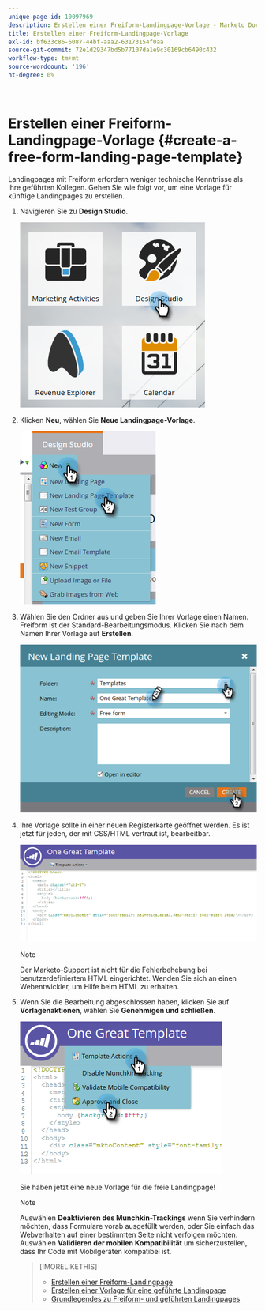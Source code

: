 ```yaml
---
unique-page-id: 10097969
description: Erstellen einer Freiform-Landingpage-Vorlage - Marketo Docs - Produktdokumentation
title: Erstellen einer Freiform-Landingpage-Vorlage
exl-id: bf633c86-6087-44bf-aaa2-63173154f0aa
source-git-commit: 72e1d29347bd5b77107da1e9c30169cb6490c432
workflow-type: tm+mt
source-wordcount: '196'
ht-degree: 0%

---
```


# Erstellen einer Freiform-Landingpage-Vorlage {#create-a-free-form-landing-page-template}

Landingpages mit Freiform erfordern weniger technische Kenntnisse als ihre geführten Kollegen. Gehen Sie wie folgt vor, um eine Vorlage für künftige Landingpages zu erstellen.

1. Navigieren Sie zu **Design Studio**.

   ![](assets/one.png)

1. Klicken **Neu**, wählen Sie **Neue Landingpage-Vorlage**.

   ![](assets/two.png)

1. Wählen Sie den Ordner aus und geben Sie Ihrer Vorlage einen Namen. Freiform ist der Standard-Bearbeitungsmodus. Klicken Sie nach dem Namen Ihrer Vorlage auf **Erstellen**.

   ![](assets/three.png)

1. Ihre Vorlage sollte in einer neuen Registerkarte geöffnet werden. Es ist jetzt für jeden, der mit CSS/HTML vertraut ist, bearbeitbar.

   ![](assets/four.png)

   >[!NOTE]
   >
   >Der Marketo-Support ist nicht für die Fehlerbehebung bei benutzerdefiniertem HTML eingerichtet. Wenden Sie sich an einen Webentwickler, um Hilfe beim HTML zu erhalten.

1. Wenn Sie die Bearbeitung abgeschlossen haben, klicken Sie auf **Vorlagenaktionen**, wählen Sie **Genehmigen und schließen**.

   ![](assets/five.png)

   Sie haben jetzt eine neue Vorlage für die freie Landingpage!

   >[!NOTE]
   >
   >Auswählen **Deaktivieren des Munchkin-Trackings** wenn Sie verhindern möchten, dass Formulare vorab ausgefüllt werden, oder Sie einfach das Webverhalten auf einer bestimmten Seite nicht verfolgen möchten.\
   >Auswählen **Validieren der mobilen Kompatibilität** um sicherzustellen, dass Ihr Code mit Mobilgeräten kompatibel ist.

   >[!MORELIKETHIS]
   >
   >* [Erstellen einer Freiform-Landingpage](/help/marketo/product-docs/demand-generation/landing-pages/free-form-landing-pages/create-a-free-form-landing-page.md)
   >* [Erstellen einer Vorlage für eine geführte Landingpage](/help/marketo/product-docs/demand-generation/landing-pages/landing-page-templates/create-a-guided-landing-page-template.md)
   >* [Grundlegendes zu Freiform- und geführten Landingpages](/help/marketo/product-docs/demand-generation/landing-pages/understanding-landing-pages/understanding-free-form-vs-guided-landing-pages.md)

